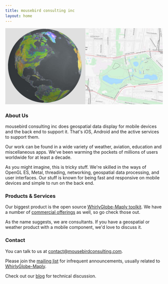 ```yaml
---
title: mousebird consulting inc
layout: home
---
```


![Globe and map](assets/img/mainbanner.jpg)

### About Us

mousebird consulting inc does geospatial data display for mobile devices and the back end to support it.  That's iOS, Android and the active services to support them.

Our work can be found in a wide variety of weather, aviation, education and miscellaneous apps.  We've been warming the pockets of millions of users worldwide for at least a decade.

As you might imagine, this is tricky stuff.  We're skilled in the ways of OpenGL ES, Metal, threading, networking, geospatial data processing, and user interfaces.  Our stuff is known for being fast and responsive on mobile devices and simple to run on the back end.

### Products & Services

Our biggest product is the open source [WhirlyGlobe-Maply toolkit](https://mousebird.github.io/WhirlyGlobe).  We have a number of [commercial offerings](products/) as well, so go check those out.

As the name suggests, we are consultants.  If you have a geospatial or weather product with a mobile component, we'd love to discuss it.


### Contact

You can talk to us at <a href="mailto:contact@mousebirdconsulting.com" target="_top">contact@mousebirdconsulting.com</a>.

Please join the [mailing list]("http://eepurl.com/D30CD") for infrequent announcements, usually related to [WhirlyGlobe-Maply](href="http://mousebird.github.io/WhirlyGlobe").

Check out our [blog](/blog.html) for technical discussion.


